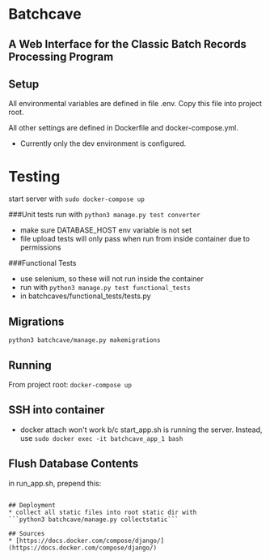 # Batchcave
## A Web Interface for the Classic Batch Records Processing Program

## Setup
All environmental variables are defined in file .env. Copy this file into project root.

All other settings are defined in Dockerfile and docker-compose.yml.

* Currently only the dev environment is configured. 

# Testing
start server with ```sudo docker-compose up```

###Unit tests
run with 
```python3 manage.py test converter```
* make sure DATABASE_HOST env variable is not set
* file upload tests will only pass when run from inside container due to permissions

###Functional Tests
* use selenium, so these will not run inside the container
* run with ```python3 manage.py test functional_tests```
* in batchcaves/functional_tests/tests.py

## Migrations
```python3 batchcave/manage.py makemigrations```

## Running
From project root:
```docker-compose up```

## SSH into container
* docker attach won't work b/c start_app.sh is running the server. Instead, use
```sudo docker exec -it batchcave_app_1 bash```

## Flush Database Contents
in run_app.sh, prepend this:
```cat <(echo "yes") - | python3 manage.py flush

## Deployment
* collect all static files into root static dir with 
```python3 batchcave/manage.py collectstatic```

## Sources
* [https://docs.docker.com/compose/django/](https://docs.docker.com/compose/django/)

